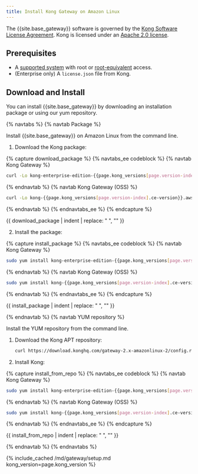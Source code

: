 ```yaml
---
title: Install Kong Gateway on Amazon Linux
---
```


The {{site.base_gateway}} software is governed by the
[Kong Software License Agreement](https://konghq.com/kongsoftwarelicense).
Kong is licensed under an
[Apache 2.0 license](https://github.com/Kong/kong/blob/master/LICENSE).

## Prerequisites

* A [supported system](/gateway/{{page.kong_version}}/install/os-support) with root or [root-equivalent](/gateway/{{page.kong_version}}/plan-and-deploy/kong-user) access.
* (Enterprise only) A `license.json` file from Kong.

## Download and Install

You can install {{site.base_gateway}} by downloading an installation package or using our yum repository.

{% navtabs %}
{% navtab Package %}

Install {{site.base_gateway}} on Amazon Linux from the command line.

1. Download the Kong package:

{% capture download_package %}
{% navtabs_ee codeblock %}
{% navtab Kong Gateway %}
```bash
curl -Lo kong-enterprise-edition-{{page.kong_versions[page.version-index].ee-version}}.amzn2.noarch.rpm "{{ site.links.download }}/gateway-2.x-amazonlinux-2/Packages/k/kong-enterprise-edition-{{page.kong_versions[page.version-index].ee-version}}.amzn2.noarch.rpm"
```
{% endnavtab %}
{% navtab Kong Gateway (OSS) %}
```bash
curl -Lo kong-{{page.kong_versions[page.version-index].ce-version}}.aws.amd64.rpm "{{ site.links.download }}/gateway-2.x-amazonlinux-2/Packages/k/kong-{{page.kong_versions[page.version-index].ce-version}}.aws.amd64.rpm"
```
{% endnavtab %}
{% endnavtabs_ee %}
{% endcapture %}

{{ download_package | indent | replace: " </code>", "</code>" }}

2. Install the package:

{% capture install_package %}
{% navtabs_ee codeblock %}
{% navtab Kong Gateway %}
```bash
sudo yum install kong-enterprise-edition-{{page.kong_versions[page.version-index].ee-version}}.amzn2.noarch.rpm
```
{% endnavtab %}
{% navtab Kong Gateway (OSS) %}
```bash
sudo yum install kong-{{page.kong_versions[page.version-index].ce-version}}.aws.amd64.rpm
```
{% endnavtab %}
{% endnavtabs_ee %}
{% endcapture %}

{{ install_package | indent | replace: " </code>", "</code>" }}

{% endnavtab %}
{% navtab YUM repository %}

Install the YUM repository from the command line.

1. Download the Kong APT repository:
    ```bash
    curl https://download.konghq.com/gateway-2.x-amazonlinux-2/config.repo | sudo tee /etc/yum.repos.d/kong.repo
    ```

2. Install Kong:

{% capture install_from_repo %}
{% navtabs_ee codeblock %}
{% navtab Kong Gateway %}
```bash
sudo yum install kong-enterprise-edition-{{page.kong_versions[page.version-index].ee-version}}
```
{% endnavtab %}
{% navtab Kong Gateway (OSS) %}
```bash
sudo yum install kong-{{page.kong_versions[page.version-index].ce-version}}
```
{% endnavtab %}
{% endnavtabs_ee %}
{% endcapture %}

{{ install_from_repo | indent | replace: " </code>", "</code>" }}

{% endnavtab %}
{% endnavtabs %}

{% include_cached /md/gateway/setup.md kong_version=page.kong_version %}

